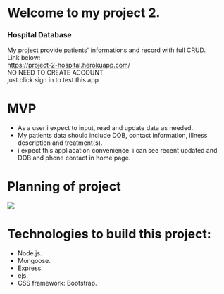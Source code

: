# Welcome to my project 2.
### Hospital Database

My project provide patients' informations and record with full CRUD.
<br>
Link below:
<br>
https://project-2-hospital.herokuapp.com/
<br>
NO NEED TO CREATE ACCOUNT
<br>
just click sign in to test this app
# MVP
- As a user i expect to input, read and update data as needed. 
- My patients data should include DOB, contact information, illness description and treatment(s).
- i expect this appliacation convenience. i can see recent updated and DOB and phone contact in home page. 
# Planning of project

![](https://i.imgur.com/FtTh0fC.png)

# Technologies to build this project:
- Node.js.
- Mongoose.
- Express.
- ejs.
- CSS framework: Bootstrap.
